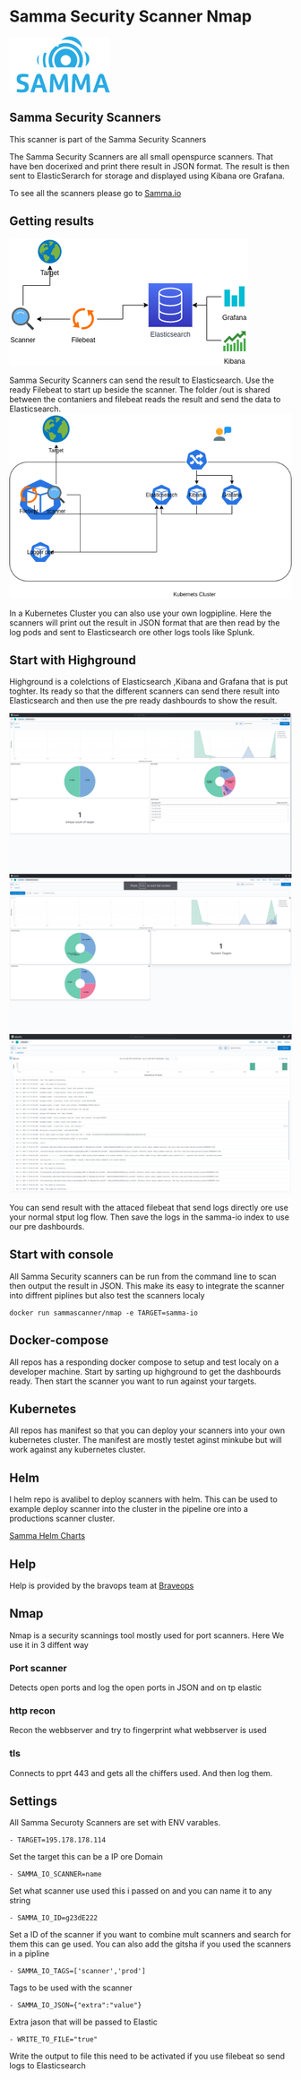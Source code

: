 # Samma Security Scanner Nmap

![Samma-io!](/assets/samma_logo.png)




## Samma Security Scanners
This scanner is part of the Samma Security Scanners

The Samma Security Scanners are all small openspurce scanners. That have ben docerixed and print there result in JSON format.
The result is then sent to ElasticSerarch for storage and displayed using Kibana ore Grafana.

To see all the scanners please go to [Samma.io](https://samma.io)

## Getting results

![Log flow!](/assets/samma_setup.drawio.png)

Samma Security Scanners can send the result to Elasticsearch. Use the ready Filebeat to start up beside the scanner. The folder /out is shared between the contaniers and filebeat reads the result and send the data to Elasticsearch.
![K8s!](/assets/samma-k8s.drawio.png)

In a Kubernetes Cluster you can also use your own logpipline. Here the scanners will print out the result in JSON format that are then read by the log pods and sent to Elasticsearch ore other logs tools like Splunk.




## Start with Highground 
Highground is a colelctions of Elasticsearch ,Kibana and Grafana that is put toghter. 
Its ready so that the different scanners can send there result into Elasticsearch and then use the pre ready dashbourds to show the result.

![K8s!](/assets/dash1.png)
![K8s!](/assets/tsunami.png)
![K8s!](/assets/findings.png)


You can send result with the attaced filebeat that send logs directly ore use your normal stput log flow.
Then save the logs in the samma-io index to use our pre dashbourds.


## Start with console
All Samma Security scanners can be run from the command line to scan then output the result in JSON. This make its easy to integrate the scanner into diffrent piplines but also test the scanners localy


```
docker run sammascanner/nmap -e TARGET=samma-io 
```

## Docker-compose
All repos has a responding docker compose to setup and test localy on a developer machine. Start by sarting up highground to get the dashbourds ready.
Then start the scanner you want to run against your targets.


## Kubernetes 
All repos has manifest so that you can deploy your scanners into your own kubernetes cluster. The manifest are mostly testet aginst minkube but will work against any kubernetes cluster.

## Helm
I helm repo is avalibel to deploy scanners with helm. This can be used to example deploy scanner into the cluster in the pipeline ore into a productions scanner cluster.

[Samma Helm Charts](https://github.com/samma-io/helm)

## Help
Help is provided by the bravops team at [Braveops](https://braveops.io/samma) 



## Nmap
Nmap is a security scannings tool mostly used for port scanners. Here We use it in 3 diffent way

### Port scanner
Detects open ports and log the open ports in JSON and on tp elastic

### http recon
Recon the webbserver and try to fingerprint what webbserver is used

### tls
Connects to pprt 443 and gets all the chiffers used. And then log them.


## Settings
All Samma Securoty Scanners are set with ENV varables. 


```
- TARGET=195.178.178.114
```
Set the target this can be a IP ore Domain


```
- SAMMA_IO_SCANNER=name
```
Set what scanner use used this i passed on and you can name it to any string


```
- SAMMA_IO_ID=g23dE222
```
Set a ID of the scanner if you want to combine mult scanners and search for them this can ge used. 
You can also add the gitsha if you used the scanners in a pipline


```
- SAMMA_IO_TAGS=['scanner','prod']
```
Tags to be used with the scanner


```
- SAMMA_IO_JSON={"extra":"value"}
```
Extra jason that will be passed to Elastic 

```
- WRITE_TO_FILE="true"
```

Write the output to file this need to be activated if you use filebeat so send logs to Elasticsearch